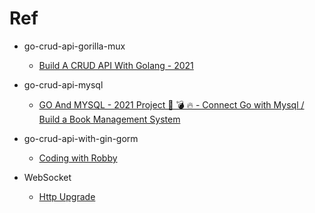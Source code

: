 # Ref
- go-crud-api-gorilla-mux
  - [Build A CRUD API With Golang - 2021](https://youtu.be/TkbhQQS3m_o)
- go-crud-api-mysql
  - [GO And MYSQL - 2021 Project 🚀 💣 🔥 - Connect Go with Mysql / Build a Book Management System](https://youtu.be/1E_YycpCsXw)
- go-crud-api-with-gin-gorm
  - [Coding with Robby](https://youtu.be/lf_kiH_NPvM)


- WebSocket
    - [Http Upgrade](https://tutorialedge.net/golang/go-websocket-tutorial/)